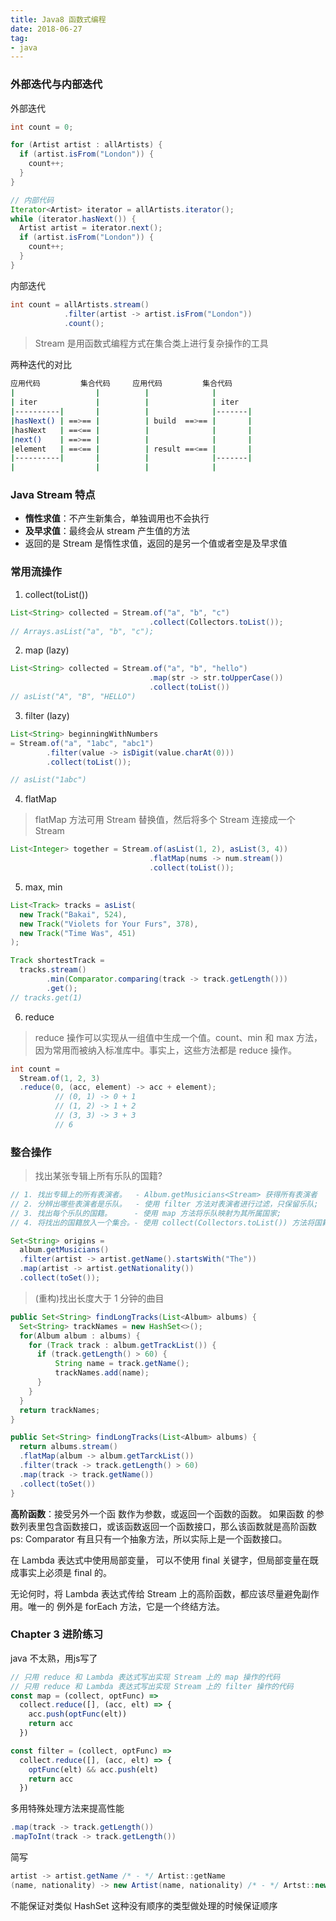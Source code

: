 ```yaml
---
title: Java8 函数式编程
date: 2018-06-27
tag:
- java
---
```




### 外部迭代与内部迭代

外部迭代

``` java
int count = 0;

for (Artist artist : allArtists) {
  if (artist.isFrom("London")) {
    count++;
  }
}

// 内部代码
Iterator<Artist> iterator = allArtists.iterator();
while (iterator.hasNext()) {
  Artist artist = iterator.next();
  if (artist.isFrom("London")) {
    count++;
  }
}
```

内部迭代

``` java
int count = allArtists.stream()
            .filter(artist -> artist.isFrom("London"))
            .count();
```


> Stream 是用函数式编程方式在集合类上进行复杂操作的工具

两种迭代的对比


``` bash
应用代码         集合代码     应用代码         集合代码
|                  |          |              |
| iter             |          |              | iter
|----------|       |          |              |-------|
|hasNext() | ==>== |          | build  ==>== |       |
|hasNext   | ==<== |          |              |       |
|next()    | ==>== |          |              |       |
|element   | ==<== |          | result ==<== |       |
|----------|       |          |              |-------|
|                  |          |              |
```

### Java Stream 特点

- **惰性求值**：不产生新集合，单独调用也不会执行
- **及早求值**：最终会从 stream 产生值的方法
- 返回的是 Stream 是惰性求值，返回的是另一个值或者空是及早求值

### 常用流操作

1. collect(toList()) 

  ``` java
  List<String> collected = Stream.of("a", "b", "c")
                                 .collect(Collectors.toList());
  // Arrays.asList("a", "b", "c");
  ```

2. map (lazy)

  ``` java
  List<String> collected = Stream.of("a", "b", "hello")
                                 .map(str -> str.toUpperCase())
                                 .collect(toList())
  // asList("A", "B", "HELLO")                               
  ```

3. filter (lazy)

  ``` java
  List<String> beginningWithNumbers
  = Stream.of("a", "1abc", "abc1")
          .filter(value -> isDigit(value.charAt(0)))
          .collect(toList());

  // asList("1abc")
  ```

4. flatMap

  > flatMap 方法可用 Stream 替换值，然后将多个 Stream 连接成一个 Stream

  ``` java
  List<Integer> together = Stream.of(asList(1, 2), asList(3, 4))
                                 .flatMap(nums -> num.stream())
                                 .collect(toList());
  ```

5. max, min

  ``` java
  List<Track> tracks = asList(
    new Track("Bakai", 524),
    new Track("Violets for Your Furs", 378),
    new Track("Time Was", 451)
  );

  Track shortestTrack = 
    tracks.stream()
          .min(Comparator.comparing(track -> track.getLength()))
          .get();
  // tracks.get(1)
  ```

6. reduce

  > reduce 操作可以实现从一组值中生成一个值。count、min 和 max 方法，因为常用而被纳入标准库中。事实上，这些方法都是 reduce 操作。

  ``` java
  int count = 
    Stream.of(1, 2, 3)
    .reduce(0, (acc, element) -> acc + element);
            // (0, 1) -> 0 + 1
            // (1, 2) -> 1 + 2
            // (3, 3) -> 3 + 3
            // 6
  ```

### 整合操作

> 找出某张专辑上所有乐队的国籍?

``` java
// 1. 找出专辑上的所有表演者。  - Album.getMusicians<Stream> 获得所有表演者
// 2. 分辨出哪些表演者是乐队。  - 使用 filter 方法对表演者进行过滤，只保留乐队;
// 3. 找出每个乐队的国籍。     - 使用 map 方法将乐队映射为其所属国家;
// 4. 将找出的国籍放入一个集合。- 使用 collect(Collectors.toList()) 方法将国籍放入一个列表

Set<String> origins = 
  album.getMusicians()
  .filter(artist -> artist.getName().startsWith("The"))
  .map(artist -> artist.getNationality())
  .collect(toSet());
```

> (重构)找出长度大于 1 分钟的曲目

``` java
public Set<String> findLongTracks(List<Album> albums) { 
  Set<String> trackNames = new HashSet<>();
  for(Album album : albums) {
    for (Track track : album.getTrackList()) { 
      if (track.getLength() > 60) {
          String name = track.getName();
          trackNames.add(name);
      }
    } 
  }
  return trackNames;
}

public Set<String> findLongTracks(List<Album> albums) {
  return albums.stream()
  .flatMap(album -> album.getTarckList())
  .filter(track -> track.getLength() > 60)
  .map(track -> track.getName())
  .collect(toSet())
}
```

**高阶函数**：接受另外一个函 数作为参数，或返回一个函数的函数。
如果函数 的参数列表里包含函数接口，或该函数返回一个函数接口，那么该函数就是高阶函数
ps: Comparator 有且只有一个抽象方法，所以实际上是一个函数接口。


在 Lambda 表达式中使用局部变量， 可以不使用 final 关键字，但局部变量在既成事实上必须是 final 的。

无论何时，将 Lambda 表达式传给 Stream 上的高阶函数，都应该尽量避免副作用。唯一的 例外是 forEach 方法，它是一个终结方法。

### Chapter 3 进阶练习

java 不太熟，用js写了

``` js
// 只用 reduce 和 Lambda 表达式写出实现 Stream 上的 map 操作的代码
// 只用 reduce 和 Lambda 表达式写出实现 Stream 上的 filter 操作的代码
const map = (collect, optFunc) => 
  collect.reduce([], (acc, elt) => {
    acc.push(optFunc(elt))
    return acc
  })

const filter = (collect, optFunc) => 
  collect.reduce([], (acc, elt) => {
    optFunc(elt) && acc.push(elt)
    return acc
  })

```

多用特殊处理方法来提高性能 

``` java
.map(track -> track.getLength())
.mapToInt(track -> track.getLength())
```

简写

``` java
artist -> artist.getName /* - */ Artist::getName
(name, nationality) -> new Artist(name, nationality) /* - */ Artst::new

```


不能保证对类似 HashSet 这种没有顺序的类型做处理的时候保证顺序